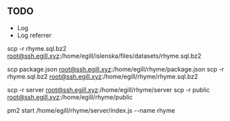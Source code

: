 ## TODO

- Log
- Log referrer




scp -r rhyme.sql.bz2 root@ssh.egill.xyz:/home/egill/islenska/files/datasets/rhyme.sql.bz2

scp package.json root@ssh.egill.xyz:/home/egill/rhyme/package.json
scp -r rhyme.sql.bz2 root@ssh.egill.xyz:/home/egill/rhyme/rhyme.sql.bz2


scp -r server root@ssh.egill.xyz:/home/egill/rhyme/server
scp -r public root@ssh.egill.xyz:/home/egill/rhyme/public

pm2 start /home/egill/rhyme/server/index.js --name rhyme